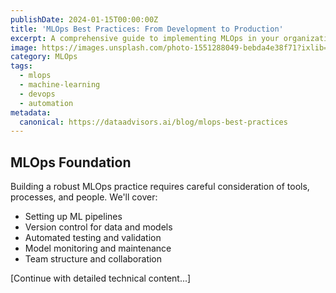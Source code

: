 ```yaml
---
publishDate: 2024-01-15T00:00:00Z
title: 'MLOps Best Practices: From Development to Production'
excerpt: A comprehensive guide to implementing MLOps in your organization, covering the entire machine learning lifecycle from development to deployment and monitoring.
image: https://images.unsplash.com/photo-1551288049-bebda4e38f71?ixlib=rb-4.0.3&auto=format&fit=crop&w=2070&q=80
category: MLOps
tags:
  - mlops
  - machine-learning
  - devops
  - automation
metadata:
  canonical: https://dataadvisors.ai/blog/mlops-best-practices
---
```


## MLOps Foundation

Building a robust MLOps practice requires careful consideration of tools, processes, and people. We'll cover:

- Setting up ML pipelines
- Version control for data and models
- Automated testing and validation
- Model monitoring and maintenance
- Team structure and collaboration

[Continue with detailed technical content...]
